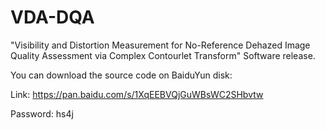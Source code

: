 # VDA-DQA
"Visibility and Distortion Measurement for No-Reference Dehazed Image Quality Assessment via  Complex Contourlet Transform" Software release.

You can download the source code on BaiduYun disk:

Link: https://pan.baidu.com/s/1XqEEBVQjGuWBsWC2SHbvtw

Password: hs4j
